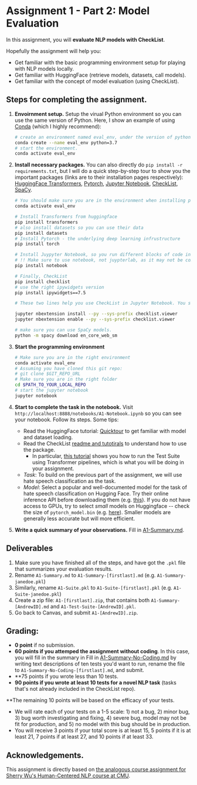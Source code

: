 # Assignment 1 - Part 2: Model Evaluation

In this assignment, you will **evaluate NLP models with CheckList**.

Hopefully the assignment will help you:

- Get familiar with the basic programming environment setup for playing with NLP models locally.
- Get familiar with HuggingFace (retrieve models, datasets, call models).
- Get familiar with the concept of model evaluation (using CheckList).

## Steps for completing the assignment.

1. **Envoirnment setup.** Setup the virual Python environment so you can use the same version of Python. Here, I show an example of using [Conda](https://conda.io/projects/conda/en/latest/user-guide/getting-started.html#before-you-start) (which I highly recommend):

   ```sh
   # create an environment named eval_env, under the version of python 3.7
   conda create --name eval_env python=3.7
   # start the environment.
   conda activate eval_env
   ```

2. **Install necessary packages.** You can also directly do `pip install -r requirements.txt`, but I will do a quick step-by-step tour to show you the important packages (links are to their installation pages respectively): [HuggingFace Transformers](https://github.com/huggingface/transformers/blob/main/README.md#installation), [Pytorch](https://pytorch.org/get-started/locally/#start-locally), [Jupyter Notebook](https://jupyter.org/install), [CheckList](https://github.com/marcotcr/checklist), [SpaCy](https://spacy.io/).

   ```sh
   # You should make sure you are in the environment when installing packages.
   conda activate eval_env

   # Install Transformers from huggingface
   pip install transformers
   # also install datasets so you can use their data
   pip install datasets
   # Install Pytorch - the underlying deep learning infrustructure
   pip install torch

   # Install Juypyter Notebook, so you run different blocks of code interactively.
   # !! Make sure to use notebook, not juypterlab, as it may not be compatible with CheckList.
   pip install notebook

   # Finally, CheckList
   pip install checklist
   # use the right ipywidgets version
   pip install ipywidgets==7.5

   # These two lines help you use CheckList in Jupyter Notebook. You should still run them if you did `pip install -r requirements.txt`.

   jupyter nbextension install --py --sys-prefix checklist.viewer
   jupyter nbextension enable --py --sys-prefix checklist.viewer

   # make sure you can use SpaCy models.
   python -m spacy download en_core_web_sm
   ```

3. **Start the programming environment**

   ```sh
   # Make sure you are in the right environment
   conda activate eval_env
   # Assuming you have cloned this git repo:
   # git clone $GIT_REPO_URL
   # Make sure you are in the right folder
   cd $PATH_TO_YOUR_LOCAL_REPO
   # start the jupyter notebook
   jupyter notebook
   ```

4. **Start to complete the task in the notebook.** Visit `http://localhost:8888/notebooks/A1-Notebook.ipynb` so you can see your notebook. Follow its steps. Some tips:

   - Read the HuggingFace tutorial: [Quicktour](https://github.com/huggingface/notebooks/blob/main/transformers_doc/en/quicktour.ipynb) to get familiar with model and dataset loading.
   - Read the CheckList [readme and tutotirals](https://github.com/marcotcr/checklist) to understand how to use the package.
      - In particular, [this tutorial](https://github.com/marcotcr/checklist/blob/master/notebooks/tutorials/4.%20The%20CheckList%20process.ipynb) shows you how to run the Test Suite using Transformer pipelines, which is what you will be doing in your assignment.
   - _Task_: To build on the previous part of the assignment, we will use hate speech classification as the task.
   - _Model_: Select a popular and well-documented model for the task of hate speech classification on Hugging Face. Try their online inference API before downloading them (e.g. [this](https://huggingface.co/bert-base-cased)). If you do not have access to GPUs, try to select _small_ models on Huggingface -- check the size of `pytorch_model.bin` (e.g. [here](https://huggingface.co/distilbert-base-uncased-finetuned-sst-2-english/tree/main)). Smaller models are generally less accurate but will more efficient.

5. **Write a quick summary of your observations.** Fill in [A1-Summary.md](./A1-Summary.md).

## Deliverables

1. Make sure you have finished all of the steps, and have got the `.pkl` file that summarizes your evaluation results.
2. Rename `A1-Summary.md` to `A1-Summary-[firstlast].md` (e.g. `A1-Summary-janedoe.pkl`)
3. Similarly, rename `A1-Suite.pkl` to `A1-Suite-[firstlast].pkl` (e.g. `A1-Suite-janedoe.pkl`)
4. Create a zip file: `A1-[firstlast].zip`, that contains both `A1-Summary-[AndrewID].md` and `A1-Test-Suite-[AndrewID].pkl`.
5. Go back to Canvas, and submit `A1-[AndrewID].zip`.

## Grading:

- **0 point** if no submission.
- **60 points if you attemped the assignment without coding**. In this case, you will fill in the summary in Fill in [A1-Summary-No-Coding.md](./A1-Summary-No-Coding.md) by writing text descriptions of ten tests you'd want to run, rename the file to `A1-Summary-No-Coding-[firstlast].md`, and submit.
- **75 points if you wrote less than 10 tests.
- **90 points if you wrote at least 10 tests for a novel NLP task** (tasks that's not already included in the CheckList repo).

**The remaining 10 points will be based on the efficacy of your tests.

- We will rate each of your tests on a 1-5 scale: 1) not a bug, 2) minor bug, 3) bug worth investigating and fixing, 4) severe bug, model may not be fit for production, and 5) no model with this bug should be in production.
- You will receive 3 points if your total score is at least 15, 5 points if it is at least 21, 7 points if at least 27, and 10 points if at least 33.

## Acknowledgements.

This assignment is directly based on [the analogous course assignment for Sherry Wu's Human-Centered NLP course at CMU](https://www.cs.cmu.edu/~sherryw/courses/2023s-hcnlp.html). 
